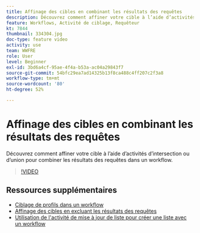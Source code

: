 ```yaml
---
title: Affinage des cibles en combinant les résultats des requêtes
description: Découvrez comment affiner votre cible à l’aide d’activités d’intersection ou d’union pour combiner les résultats des requêtes dans un workflow.
feature: Workflows, Activité de ciblage, Requêteur
kt: 7844
thumbnail: 334304.jpg
doc-type: feature video
activity: use
team: WWFRE
role: User
level: Beginner
exl-id: 3bd6a4cf-95ae-4f4a-b53a-ac04a29843f7
source-git-commit: 54bfc29ea7ad14325b13f8ca488c4ff207c2f3a8
workflow-type: tm+mt
source-wordcount: '80'
ht-degree: 52%

---
```


# Affinage des cibles en combinant les résultats des requêtes

Découvrez comment affiner votre cible à l’aide d’activités d’intersection ou d’union pour combiner les résultats des requêtes dans un workflow.

>[!VIDEO](https://video.tv.adobe.com/v/334304?quality=12)

## Ressources supplémentaires

* [Ciblage de profils dans un workflow](/help/profile-management/target-profiles-in-a-workflow.md)
* [Affinage des cibles en excluant les résultats des requêtes](/help/process-management/refine-targets-by-excluding-query-results.md)
* [Utilisation de l&#39;activité de mise à jour de liste pour créer une liste avec un workflow](/help/process-management/use-the-update-list-activity.md)
